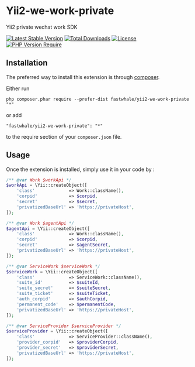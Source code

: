 Yii2-we-work-private
============

Yii2 private wechat work SDK

[![Latest Stable Version](https://poser.pugx.org/fastwhale/yii2-we-work-private/v/stable.png)](https://packagist.org/packages/fastwhale/yii2-we-work-private)
[![Total Downloads](https://poser.pugx.org/fastwhale/yii2-we-work-private/downloads.png)](https://packagist.org/packages/fastwhale/yii2-we-work-private)
[![License](http://poser.pugx.org/fastwhale/yii2-we-work-private/license)](https://packagist.org/packages/fastwhale/yii2-we-work-private)
[![PHP Version Require](http://poser.pugx.org/fastwhale/yii2-we-work-private/require/php)](https://packagist.org/packages/fastwhale/yii2-we-work-private)

Installation
------------

The preferred way to install this extension is through [composer](http://getcomposer.org/download/).

Either run

```
php composer.phar require --prefer-dist fastwhale/yii2-we-work-private "*"
```

or add

```
"fastwhale/yii2-we-work-private": "*"
```

to the require section of your `composer.json` file.

Usage
-----

Once the extension is installed, simply use it in your code by  :

```php
/** @var Work $workApi */
$workApi = \Yii::createObject([
    'class'             => Work::className(),
    'corpid'            => $corpid,
    'secret'            => $secret,
    'privatizedBaseUrl' => 'https://privateHost',
]);

/** @var Work $agentApi */
$agentApi = \Yii::createObject([
    'class'             => Work::className(),
    'corpid'            => $corpid,
    'secret'            => $agentSecret,
    'privatizedBaseUrl' => 'https://privateHost',
]);

/** @var ServiceWork $serviceWork */
$serviceWork = \Yii::createObject([
    'class'             => ServiceWork::className(),
    'suite_id'          => $suiteId,
    'suite_secret'      => $suiteSecret,
    'suite_ticket'      => $suiteTicket,
    'auth_corpid'       => $authCorpid,
    'permanent_code'    => $permanentCode,
    'privatizedBaseUrl' => 'https://privateHost',
]);

/** @var ServiceProvider $serviceProvider */
$serviceProvider = \Yii::createObject([
    'class'             => ServiceProvider::className(),
    'provider_corpid'   => $providerCorpid,
    'provider_secret'   => $providerSecret,
    'privatizedBaseUrl' => 'https://privateHost',
]);
```
